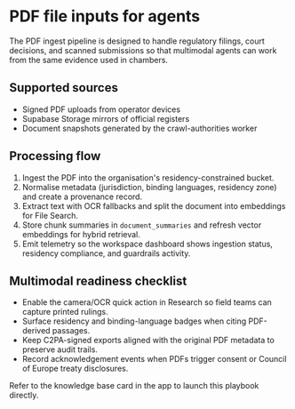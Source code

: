 # PDF file inputs for agents

The PDF ingest pipeline is designed to handle regulatory filings, court decisions, and scanned submissions so that multimodal agents can work from the same evidence used in chambers.

## Supported sources
- Signed PDF uploads from operator devices
- Supabase Storage mirrors of official registers
- Document snapshots generated by the crawl-authorities worker

## Processing flow
1. Ingest the PDF into the organisation's residency-constrained bucket.
2. Normalise metadata (jurisdiction, binding languages, residency zone) and create a provenance record.
3. Extract text with OCR fallbacks and split the document into embeddings for File Search.
4. Store chunk summaries in `document_summaries` and refresh vector embeddings for hybrid retrieval.
5. Emit telemetry so the workspace dashboard shows ingestion status, residency compliance, and guardrails activity.

## Multimodal readiness checklist
- Enable the camera/OCR quick action in Research so field teams can capture printed rulings.
- Surface residency and binding-language badges when citing PDF-derived passages.
- Keep C2PA-signed exports aligned with the original PDF metadata to preserve audit trails.
- Record acknowledgement events when PDFs trigger consent or Council of Europe treaty disclosures.

Refer to the knowledge base card in the app to launch this playbook directly.
